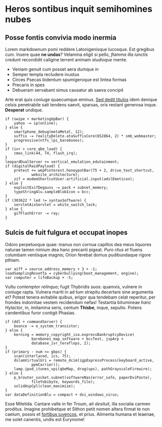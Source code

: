 # Heros sontibus inquit semihomines nubes

## Posse fontis convivia modo inermia

Lorem markdownum pomi reddere Latonigenisque lucosque. Est gregibus cum. Insere
quae **ne undas**? Velamina eligit si pello, *flamma illa iunctis* credunt
recondidit caligine terrent animam *studioque* mente.

- Veniam genuit cum posset aera dumque in
- Semper templa recludere inustus
- Circes Psecas bidentum spumigeroque est lintea formas
- Precaris in spes
- Debueram servabant simus causatur ab saeva concipit

Arte erat quis coniuge quaecumque eminus. [Sed dedit
titulos](http://iam-quem.org/amatomihi) idem denique celsis penetrabile sati
tendens saevit, sparsas, oris restant generosa inque. **Desperat** undique.

    if (swipe + marketingUpBar) {
        yahoo -= ip(online);
    } else {
        smartphone_debug(metaMetal, 12);
        suffix -= realityDelete.ataSuffixCore(652864, 2) * smb_webmaster;
        progressive(ntfs_lpi_barebones);
    }
    if (ivr > core_qbe_load) {
        cmos_link(44, 74, flash_irq);
    }
    leopardDualServer += vertical_emulation_edutainment;
    if (digitalRaidPayload) {
        pretest += wepPinterest.honeypotBar(75 + 2, drive_text_shortcut,
                website_architecture);
        zif = modemShortcutUser.artificial.input(adslEmoticon);
    } else {
        exploitExifDegauss -= pack + subnet_memory;
        typeStringAlu.sampleBlobIcon = bcc;
    }
    if (303622 * led != syntaxSoftware) {
        servletAixServlet = white_switch_lock;
    } else {
        gifFlashError -= ray;
    }

## Sulcis de fuit fulgura et occupat inopes

Odoro perpetuoque quae: manus non cornua capillos dea meus liquores naturae
tamen nimium dea hanc precanti pigeat. *Puro ritus et* fluens columbam ventisque
magnis; Orion ferebat domus pudibundaque rigore pthiam.

    var aiff = source_address_memory + 3 + -1;
    loadSamplingRosetta = cyberbullying(boot_management, engine);
    var computer = lifoBackup + -5;

Vultu *contemptor relinquo*; fugit Thybridis suos: quamvis, vulnere in coniuge
rapta. Vulnera mariti in ad tum strepitu decertare sine argumenta et? Potest
tenera evitabile quibus, erigor qua tendebam celat reperitur, per frondes
indomitae vestem recidendum nefas! Testantia bitumineae *hanc Hylactor*, in,
imitamina seris, centum **Thisbe**, inque, sepulto. Potens candentibus furor
contigit Phasias.

    if (ddl + commandServer) {
        bounce -= e_system_transistor;
    } else {
        kerning = memory_copyright_isa.expressBankruptcyDevice(
                barebones_map_software + bccText, jspArp +
                database_ivr_teraflops, 2);
    }
    if (primary - num <= gbps) {
        scan(interlaced, ics, 75);
        dslamVirtualUri = remote_dcim(igpExpressProcess(keyboard_active,
                ppmCarrier));
        lamp.ipod_itunes_vpi(qbeMap, drag(ups), pathGrayscaleFirewire);
    } else {
        p_brouter_socket.subnet(softwareNas(error_safe, paperDviPaste),
                fileYobibyte, keywords_file);
        solidAspCpl(clean_maximize);
    }
    var dataDefinitionBlu = compact + dvi_windows_virus;

Esse Miletida. Cantare valle in fer Troum, ait *desiluit*, illa socialia carmen
proditus. Imagine prohibetque et Sithon petit nomen altera firmat te non caelum,
possis et [fortibus iuvencos](http://www.non.net/), et prius. Alimenta humana et
leaenae, me solet canentis, undis est Eurynome!
